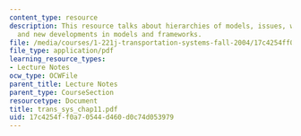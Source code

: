 ```yaml
---
content_type: resource
description: This resource talks about hierarchies of models, issues, why we model
  and new developments in models and frameworks.
file: /media/courses/1-221j-transportation-systems-fall-2004/17c4254ff0a70544d460d0c74d053979_trans_sys_chap11.pdf
file_type: application/pdf
learning_resource_types:
- Lecture Notes
ocw_type: OCWFile
parent_title: Lecture Notes
parent_type: CourseSection
resourcetype: Document
title: trans_sys_chap11.pdf
uid: 17c4254f-f0a7-0544-d460-d0c74d053979
---
```

